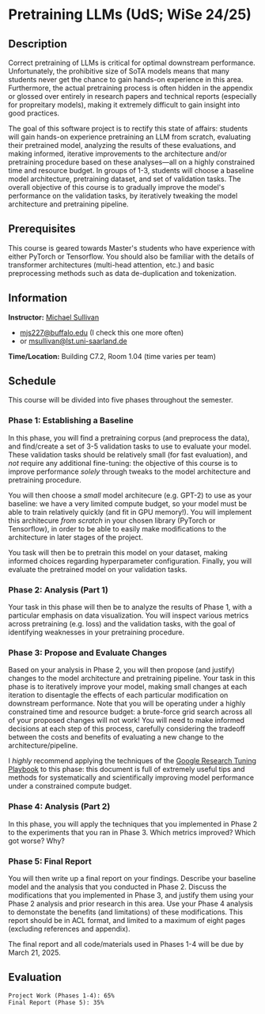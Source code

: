 
# Pretraining LLMs (UdS; WiSe 24/25)

## Description

Correct pretraining of LLMs is critical for optimal downstream performance. Unfortunately, the prohibitive size of SoTA models means that many students never get the chance to gain hands-on experience in this area. Furthermore, the actual pretraining process is often hidden in the appendix or glossed over entirely in research papers and technical reports (especially for propreitary models), making it extremely difficult to gain insight into good practices.

The goal of this software project is to rectify this state of affairs: students will gain hands-on experience pretraining an LLM from scratch, evaluating their pretrained model, analyzing the results of these evaluations, and making informed, iterative improvements to the architecture and/or pretraining procedure based on these analyses&mdash;all on a highly constrained time and resource budget. In groups of 1-3, students will choose a baseline model architecture, pretraining dataset, and set of validation tasks. The overall objective of this course is to gradually improve the model's performance on the validation tasks, by iteratively tweaking the model architecture and pretraining pipeline.

## Prerequisites

This course is geared towards Master's students who have experience with either PyTorch or Tensorflow. You should also be familiar with the details of transformer architectures (multi-head attention, etc.) and basic preprocessing methods such as data de-duplication and tokenization.

## Information

**Instructor:** [Michael Sullivan](https://mjs227.github.io/home/)
- mjs227@buffalo.edu (I check this one more often)
- or msullivan@lst.uni-saarland.de

**Time/Location:** Building C7.2, Room 1.04 (time varies per team) 

## Schedule

This course will be divided into five phases throughout the semester.

### Phase 1: Establishing a Baseline

In this phase, you will find a pretraining corpus (and preprocess the data), and find/create a set of 3-5 validation tasks to use to evaluate your model. These validation tasks should be relatively small (for fast evaluation), and *not* require any additional fine-tuning: the objective of this course is to improve performance *solely* through tweaks to the model architecture and pretraining procedure.

You will then choose a *small* model architecure (e.g. GPT-2) to use as your baseline: we have a very limited compute budget, so your model must be able to train relatively quickly (and fit in GPU memory!). You will implement this architecure *from scratch* in your chosen library (PyTorch or Tensorflow), in order to be able to easily make modifications to the architecture in later stages of the project.

You task will then be to pretrain this model on your dataset, making informed choices regarding hyperparameter configuration. Finally, you will evaluate the pretrained model on your validation tasks.

### Phase 2: Analysis (Part 1)

Your task in this phase will then be to analyze the results of Phase 1, with a particular emphasis on data visualization. You will inspect various metrics across pretraining (e.g. loss) and the validation tasks, with the goal of identifying weaknesses in your pretraining procedure.

### Phase 3: Propose and Evaluate Changes

Based on your analysis in Phase 2, you will then propose (and justify) changes to the model architecture and pretraining pipeline. Your task in this phase is to iteratively improve your model, making small changes at each iteration to disentagle the effects of each particular modification on downstream performance. Note that you will be operating under a highly constrained time and resource budget: a brute-force grid search across all of your proposed changes will not work! You will need to make informed decisions at each step of this process, carefully considering the tradeoff between the costs and benefits of evaluating a new change to the architecture/pipeline.

I *highly* recommend applying the techniques of the [Google Research Tuning Playbook](https://github.com/google-research/tuning_playbook) to this phase: this document is full of extremely useful tips and methods for systematically and scientifically improving model performance under a constrained compute budget.

### Phase 4: Analysis (Part 2)

In this phase, you will apply the techniques that you implemented in Phase 2 to the experiments that you ran in Phase 3. Which metrics improved? Which got worse? Why?

### Phase 5: Final Report

You will then write up a final report on your findings. Describe your baseline model and the analysis that you conducted in Phase 2. Discuss the modifications that you implemented in Phase 3, and justify them using your Phase 2 analysis and prior research in this area. Use your Phase 4 analysis to demonstate the benefits (and limitations) of these modifications. This report should be in ACL format, and limited to a maximum of eight pages (excluding references and appendix).

The final report and all code/materials used in Phases 1-4 will be due by March 21, 2025.

## Evaluation

```
Project Work (Phases 1-4): 65%
Final Report (Phase 5): 35%
```









